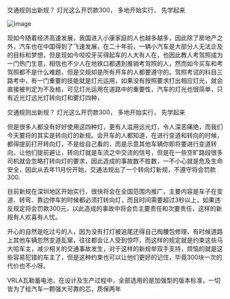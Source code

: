 交通规则出新规？ 灯光这么开罚款300， 多地开始实行， 先学起来

![image]()

现如今随着经济高速发展，我国进入小康家庭的人也越多越多，因此除了房地产之外，汽车也在中国得到了飞速发展，在二十年前，一辆小汽车是大部分人无法企及的目标和梦想，但是现如今咬咬牙买得起车的人大有人在，也因此教人考驾照成为一门热门生意，相信也不少人在地铁口都遇到推销考驾照的人，然而如今买车和考驾照都不是什么难题，但是交规却是所有开车的人都要遵守的。驾照考试的科目三路考中，有一门重要的技能就是灯光运用，如果没有按照要求打出相应灯光，就会直接被判定为不及格，可见灯光运用在道路中的重要性，汽车的灯光也很简单，只有近光灯远光灯转向灯和雾灯四种，

交通规则出新规？ 灯光这么开罚款300， 多地开始实行， 先学起来

但是很多人都没有好好使用这四种灯，更有人滥用远光灯，令人深恶痛绝，而我们今天要将的其实是转向灯的新规。会开车的人都知道，在进行变道和转向的时候，都得提前打开转向灯，不是给自己看的，而是示意其他车辆你即将要进行变道转向，让他们提前避让，转向灯就是车流之中交流的信号，但是在一些空旷路段很多司机就会忽略打转向灯的要求，因此造成的事故数不胜数，一不小心就是危及生命安全，因此从去年11月份开始，交通法规出了一个转向灯新规，不遵守将会罚款300.

目前新规在深圳地区开始实行，很快将会在全国范围内推广，主要内容是车子在变道、转弯、靠边停车的时候都必须打转向灯，而且时间需要超过3秒以上，如果违反规定将会罚款300元，以此造成的事故中将会负主要责任和次要责任，这样的新规有人欢喜有人忧。

开心的自然是吃过亏的人，因为没有打灯被追尾还得自己掏腰包修理，有时候道路上其他车辆忽然变道乱窜，往往都会让人受到惊吓，而这样的规定就是约束这些马大哈车主，减少相关的交通事故发生，对于这样的新规举双手支持，烦恼的就是这些容易犯错的车主了，但是这种约束也可以让他们更好的记住，毕竟300块一次的代价也不小呀。

VRLA瓦勒蓄电池，在设计及生产过程中，全部选用的是加强型的版本标准，一切皆为了给汽车一颗强大可靠的芯，质保两年

